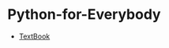 # Python-for-Everybody
- [TextBook](https://www.coursera.org/learn/python/supplement/AtKA1/textbook-python-for-everybody-exploring-data-in-python-3)
